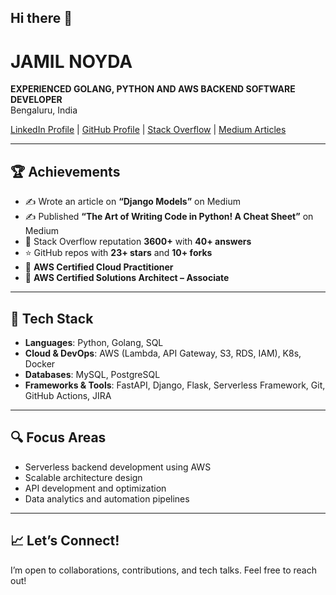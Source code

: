 ## Hi there 👋

# JAMIL NOYDA

**EXPERIENCED GOLANG, PYTHON AND AWS BACKEND SOFTWARE DEVELOPER**  
Bengaluru, India  

[LinkedIn Profile](https://www.linkedin.com/in/jamilnoyda/) | [GitHub Profile](https://github.com/jamilnoyda) | [Stack Overflow](https://stackoverflow.com/users/6839331/jamil-noyda) | [Medium Articles](https://medium.com/@jamilnoyda)

---

## 🏆 Achievements

- ✍️ Wrote an article on **“Django Models”** on Medium  
- ✍️ Published **“The Art of Writing Code in Python! A Cheat Sheet”** on Medium  
- 🧠 Stack Overflow reputation **3600+** with **40+ answers**  
- ⭐ GitHub repos with **23+ stars** and **10+ forks**  
- 📜 **AWS Certified Cloud Practitioner**  
- 📜 **AWS Certified Solutions Architect – Associate**

---

## 🔧 Tech Stack

- **Languages**: Python, Golang, SQL  
- **Cloud & DevOps**: AWS (Lambda, API Gateway, S3, RDS, IAM), K8s, Docker  
- **Databases**: MySQL, PostgreSQL
- **Frameworks & Tools**: FastAPI, Django, Flask, Serverless Framework, Git, GitHub Actions, JIRA  

---

## 🔍 Focus Areas

- Serverless backend development using AWS  
- Scalable architecture design  
- API development and optimization  
- Data analytics and automation pipelines  

---

## 📈 Let’s Connect!

I’m open to collaborations, contributions, and tech talks. Feel free to reach out!
